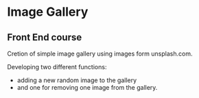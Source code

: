 # Image Gallery

## Front End course 

Cretion of simple image gallery using images form unsplash.com. 

Developing two different functions: 

- adding a new random image to the gallery 
-  and one for removing one image from the gallery.

